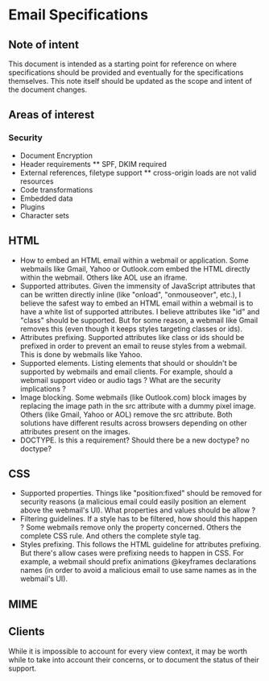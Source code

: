 # Email Specifications

## Note of intent
This document is intended as a starting point for reference on where specifications should be provided and eventually for the specifications themselves. This note itself should be updated as the scope and intent of the document changes.

## Areas of interest

### Security
* Document Encryption
* Header requirements
** SPF, DKIM required
* External references, filetype support
** cross-origin loads are not valid resources
* Code transformations
* Embedded data
* Plugins
* Character sets

## HTML
* How to embed an HTML email within a webmail or application. Some webmails like Gmail, Yahoo or Outlook.com embed the HTML directly within the webmail. Others like AOL use an iframe.
* Supported attributes. Given the immensity of JavaScript attributes that can be written directly inline (like "onload", "onmouseover", etc.), I believe the safest way to embed an HTML email within a webmail is to have a white list of supported attributes. I believe attributes like "id" and "class" should be supported. But for some reason, a webmail like Gmail
removes this (even though it keeps styles targeting classes or ids).
* Attributes prefixing. Supported attributes like class or ids should be prefixed in order to prevent an email to reuse styles from a webmail. This is done by webmails like Yahoo.
* Supported elements. Listing elements that should or shouldn't be supported by webmails and email clients. For example, should a webmail support video or audio tags ? What are the security implications ?
* Image blocking. Some webmails (like Outlook.com) block images by replacing the image path in the src attribute with a dummy pixel image. Others (like Gmail, Yahoo or AOL) remove the src attribute. Both solutions
have different results across browsers depending on other attributes present on the images.
* DOCTYPE. Is this a requirement? Should there be a new doctype? no doctype?

## CSS
* Supported properties. Things like "position:fixed" should be removed for security reasons (a malicious email could easily position an element above the webmail's UI). What properties and values should be allow ?
* Filtering guidelines. If a style has to be filtered, how should this happen ? Some webmails remove only the property concerned. Others the complete CSS rule. And others the complete style tag.
* Styles prefixing. This follows the HTML guideline for attributes prefixing. But there's allow cases were prefixing needs to happen in CSS. For example, a webmail should prefix animations @keyframes declarations names (in order to avoid a malicious email to use same names as in the webmail's UI).

## MIME

## Clients
While it is impossible to account for every view context, it may be worth while to take into account their concerns, or to document the status of their support.